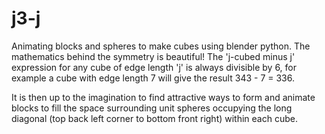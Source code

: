# j3-j

Animating blocks and spheres to make cubes using blender python.
The mathematics behind the symmetry is beautiful!  The 'j-cubed minus j' expression for any cube of edge length 'j' is always divisible by 6, for example a cube with edge length 7 will give the result 343 - 7 = 336.

It is then up to the imagination to find attractive ways to form and animate blocks to fill the space surrounding unit spheres occupying the long diagonal (top back left corner to bottom front right) within each cube.
